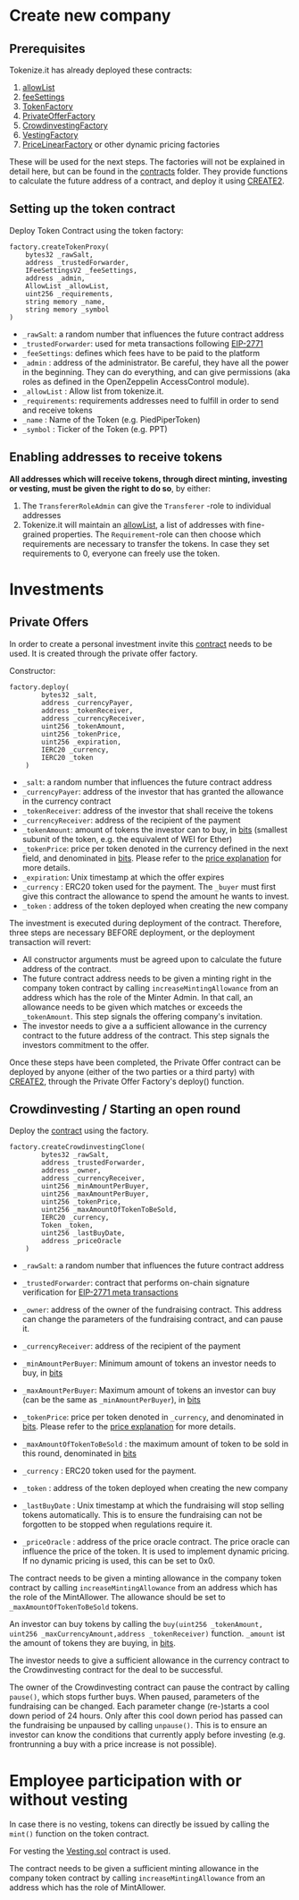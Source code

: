 # Create new company

## Prerequisites

Tokenize.it has already deployed these contracts:

1. [allowList](../contracts/AllowList.sol)
2. [feeSettings](../contracts/FeeSettings.sol)
3. [TokenFactory](../contracts/TokenProxyFactory.sol)
4. [PrivateOfferFactory](../contracts/PrivateOfferFactory.sol)
5. [CrowdinvestingFactory](../contracts/CrowdinvestingCloneFactory.sol)
6. [VestingFactory](../contracts/VestingCloneFactory.sol)
7. [PriceLinearFactory](../contracts/PriceLinearCloneFactory.sol) or other dynamic pricing factories

These will be used for the next steps. The factories will not be explained in detail here, but can be found in the [contracts](../contracts) folder. They provide functions to calculate the future address of a contract, and deploy it using [CREATE2](https://docs.openzeppelin.com/cli/2.8/deploying-with-create2).

## Setting up the token contract

Deploy Token Contract using the token factory:

```solidity
factory.createTokenProxy(
    bytes32 _rawSalt,
    address _trustedForwarder,
    IFeeSettingsV2 _feeSettings,
    address _admin,
    AllowList _allowList,
    uint256 _requirements,
    string memory _name,
    string memory _symbol
)
```

- `_rawSalt`: a random number that influences the future contract address
- `_trustedForwarder`: used for meta transactions following [EIP-2771](../README.md#eip-2771)
- `_feeSettings`: defines which fees have to be paid to the platform
- `_admin` : address of the administrator. Be careful, they have all the power in the beginning. They can do everything, and can give permissions (aka roles as defined in the OpenZeppelin AccessControl module).
- `_allowList` : Allow list from tokenize.it.
- `_requirements`: requirements addresses need to fulfill in order to send and receive tokens
- `_name` : Name of the Token (e.g. PiedPiperToken)
- `_symbol` : Ticker of the Token (e.g. PPT)

## Enabling addresses to receive tokens

**All addresses which will receive tokens, through direct minting, investing or vesting, must be given the right to do so**, by either:

1. The `TransfererRoleAdmin` can give the `Transferer` -role to individual addresses
2. Tokenize.it will maintain an [allowList](../contracts/AllowList.sol), a list of addresses with fine-grained properties. The `Requirement`-role can then choose which requirements are necessary to transfer the tokens. In case they set requirements to 0, everyone can freely use the token.

# Investments

## Private Offers

In order to create a personal investment invite this [contract](../contracts/PrivateOffer.sol) needs to be used. It is created through the private offer factory.

Constructor:

```solidity
factory.deploy(
        bytes32 _salt,
        address _currencyPayer,
        address _tokenReceiver,
        address _currencyReceiver,
        uint256 _tokenAmount,
        uint256 _tokenPrice,
        uint256 _expiration,
        IERC20 _currency,
        IERC20 _token
    )
```

- `_salt`: a random number that influences the future contract address
- `_currencyPayer`: address of the investor that has granted the allowance in the currency contract
- `_tokenReceiver`: address of the investor that shall receive the tokens
- `_currencyReceiver`: address of the recipient of the payment
- `_tokenAmount`: amount of tokens the investor can to buy, in [bits](https://docs.openzeppelin.com/contracts/2.x/crowdsales#crowdsale-rate) (smallest subunit of the token, e.g. the equivalent of WEI for Ether)
- `_tokenPrice`: price per token denoted in the currency defined in the next field, and denominated in [bits](https://docs.openzeppelin.com/contracts/2.x/crowdsales#crowdsale-rate). Please refer to the [price explanation](price.md) for more details.
- `_expiration`: Unix timestamp at which the offer expires
- `_currency` : ERC20 token used for the payment. The `_buyer` must first give this contract the allowance to spend the amount he wants to invest.
- `_token` : address of the token deployed when creating the new company

The investment is executed during deployment of the contract. Therefore, three steps are necessary BEFORE deployment, or the deployment transaction will revert:

- All constructor arguments must be agreed upon to calculate the future address of the contract.
- The future contract address needs to be given a minting right in the company token contract by calling `increaseMintingAllowance` from an address which has the role of the Minter Admin. In that call, an allowance needs to be given which matches or exceeds the `_tokenAmount`. This step signals the offering company's invitation.
- The investor needs to give a a sufficient allowance in the currency contract to the future address of the contract. This step signals the investors commitment to the offer.

Once these steps have been completed, the Private Offer contract can be deployed by anyone (either of the two parties or a third party) with [CREATE2](https://docs.openzeppelin.com/cli/2.8/deploying-with-create2), through the Private Offer Factory's deploy() function.

## Crowdinvesting / Starting an open round

Deploy the [contract](../contracts/Crowdinvesting.sol) using the factory.

```solidity
factory.createCrowdinvestingClone(
        bytes32 _rawSalt,
        address _trustedForwarder,
        address _owner,
        address _currencyReceiver,
        uint256 _minAmountPerBuyer,
        uint256 _maxAmountPerBuyer,
        uint256 _tokenPrice,
        uint256 _maxAmountOfTokenToBeSold,
        IERC20 _currency,
        Token _token,
        uint256 _lastBuyDate,
        address _priceOracle
    )
```

- `_rawSalt`: a random number that influences the future contract address
- `_trustedForwarder`: contract that performs on-chain signature verification for [EIP-2771 meta transactions](../README.md#eip-2771)
- `_owner`: address of the owner of the fundraising contract. This address can change the parameters of the fundraising contract, and can pause it.
- `_currencyReceiver`: address of the recipient of the payment
- `_minAmountPerBuyer`: Minimum amount of tokens an investor needs to buy, in [bits](https://docs.openzeppelin.com/contracts/2.x/crowdsales#crowdsale-rate)

- `_maxAmountPerBuyer`: Maximum amount of tokens an investor can buy (can be the same as `_minAmountPerBuyer`), in [bits](https://docs.openzeppelin.com/contracts/2.x/crowdsales#crowdsale-rate)
- `_tokenPrice`: price per token denoted in `_currency`, and denominated in [bits](https://docs.openzeppelin.com/contracts/2.x/crowdsales#crowdsale-rate). Please refer to the [price explanation](price.md) for more details.

- `_maxAmountOfTokenToBeSold` : the maximum amount of token to be sold in this round, denominated in [bits](https://docs.openzeppelin.com/contracts/2.x/crowdsales#crowdsale-rate)

- `_currency` : ERC20 token used for the payment.

- `_token` : address of the token deployed when creating the new company
- `_lastBuyDate` : Unix timestamp at which the fundraising will stop selling tokens automatically. This is to ensure the fundraising can not be forgotten to be stopped when regulations require it.
- `_priceOracle` : address of the price oracle contract. The price oracle can influence the price of the token. It is used to implement dynamic pricing. If no dynamic pricing is used, this can be set to 0x0.

The contract needs to be given a minting allowance in the company token contract by calling `increaseMintingAllowance` from an address which has the role of the MintAllower. The allowance should be set to `_maxAmountOfTokenToBeSold` tokens.

An investor can buy tokens by calling the `buy(uint256 _tokenAmount, uint256 _maxCurrencyAmount,address _tokenReceiver)` function.
`_amount` ist the amount of tokens they are buying, in [bits](https://docs.openzeppelin.com/contracts/2.x/crowdsales#crowdsale-rate).

The investor needs to give a sufficient allowance in the currency contract to the Crowdinvesting contract for the deal to be successful.

The owner of the Crowdinvesting contract can pause the contract by calling `pause()`, which stops further buys. When paused, parameters of the fundraising can be changed. Each parameter change (re-)starts a cool down period of 24 hours. Only after this cool down period has passed can the fundraising be unpaused by calling `unpause()`. This is to ensure an investor can know the conditions that currently apply before investing (e.g. frontrunning a buy with a price increase is not possible).

# Employee participation with or without vesting

In case there is no vesting, tokens can directly be issued by calling the `mint()` function on the token contract.

For vesting the [Vesting.sol](../contracts/Vesting.sol) contract is used.

The contract needs to be given a sufficient minting allowance in the company token contract by calling `increaseMintingAllowance` from an address which has the role of MintAllower.
